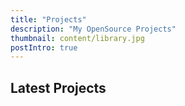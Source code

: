 ```yaml
---
title: "Projects"
description: "My OpenSource Projects"
thumbnail: content/library.jpg
postIntro: true
---
```


## Latest Projects

<PostArchives category="projects"/>
